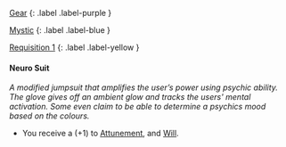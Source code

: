 
[Gear](Game/Gear-List)
{: .label .label-purple }

[Mystic](Game/Mystic)
{: .label .label-blue }

[Requisition 1](Game/Deployment#Requisition)
{: .label .label-yellow }
#### Neuro Suit
*A modified jumpsuit that amplifies the user’s power using psychic ability. The glove gives off an ambient glow and tracks the users' mental activation. Some even claim to be able to determine a psychics mood based on the colours.*
* You receive a (+1) to [Attunement](Game/Core/Spirit#Attunement), and [Will](Game/Core/Spirit#Will).
